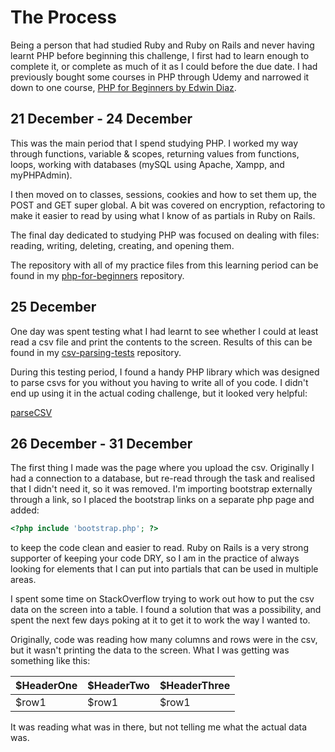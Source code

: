 # The Process

Being a person that had studied Ruby and Ruby on Rails and never having learnt PHP before beginning this challenge, I first had to learn enough to complete it, or complete as much of it as I could before the due date. I had previously bought some courses in PHP through Udemy and narrowed it down to one course, [PHP for Beginners by Edwin Diaz](https://www.udemy.com/php-for-complete-beginners-includes-msql-object-oriented/learn/v4/overview).

## 21 December - 24 December

This was the main period that I spend studying PHP. I worked my way through functions, variable & scopes, returning values from functions, loops, working with databases (mySQL using Apache, Xampp, and myPHPAdmin).

I then moved on to classes, sessions, cookies and how to set them up, the POST and GET super global. A bit was covered on encryption, refactoring to make it easier to read by using what I know of as partials in Ruby on Rails.

The final day dedicated to studying PHP was focused on dealing with files: reading, writing, deleting, creating, and opening them.

The repository with all of my practice files from this learning period can be found in my [php-for-beginners](https://github.com/Sheena-Marie/php-for-beginners) repository.

## 25 December

One day was spent testing what I had learnt to see whether I could at least read a csv file and print the contents to the screen. Results of this can be found in my [csv-parsing-tests](https://github.com/Sheena-Marie/csv_parsing_tests) repository.

During this testing period, I found a handy PHP library which was designed to parse csvs for you without you having to write all of you code. I didn't end up using it in the actual coding challenge, but it looked very helpful:

[parseCSV](https://github.com/parsecsv/parsecsv-for-php)

## 26 December - 31 December

The first thing I made was the page where you upload the csv. Originally I had a connection to a database, but re-read through the task and realised that I didn't need it, so it was removed. I'm importing bootstrap externally through a link, so I placed the bootstrap links on a separate php page and added:
```php
<?php include 'bootstrap.php'; ?>
```
to keep the code clean and easier to read. Ruby on Rails is a very strong supporter of keeping your code DRY, so I am in the practice of always looking for elements that I can put into partials that can be used in multiple areas.

I spent some time on StackOverflow trying to work out how to put the csv data on the screen into a table. I found a solution that was a possibility, and spent the next few days poking at it to get it to work the way I wanted to.

Originally, code was reading how many columns and rows were in the csv, but it wasn't printing the data to the screen. What I was getting was something like this:

| $HeaderOne    | $HeaderTwo    | $HeaderThree  |
| :------------ | :------------ | :-----------  |
| $row1         | $row1         | $row1         |

It was reading what was in there, but not telling me what the actual data was.
